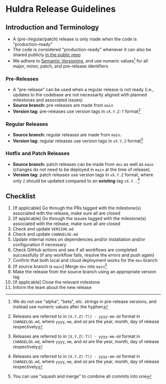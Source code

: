 # Huldra Release Guidelines

## Introduction and Terminology

- A (pre-/regular/patch) release is only made when the code is “production-ready”
- The code is considered "production-ready" whenever it can also be shared publicly [in the public repo](https://github.com/simula/huldra)
- We adhere to [Semantic Versioning](https://semver.org/spec/v2.0.0.html), and use numeric values[^1] for all major, minor, patch, and pre-release identifiers

[^1]: We do not use "alpha", "beta", etc. strings in pre-release versions, and instead use numeric values after the hyphen

### Pre-Releases

- A "pre-release" can be used when a regular release is not ready (i.e., updates to the codebase are not necessarily aligned with planned milestones and associated issues)
- **Source branch:** pre-releases are made from `main`
- **Version tag:** pre-releases use version tags in `vX.Y.Z-T` format[^2]

[^2]: Releases are referred to in `[X.Y.Z(-T)] - yyyy-mm-dd` format in `CHANGELOG.md`, where `yyyy`, `mm`, and `dd` are the year, month, day of release respectively

### Regular Releases

- **Source branch:** regular releases are made from `main`.
- **Version tag:** regular releases use version tags in `vX.Y.Z` format[^2]

### Hotfix and Patch Releases

- **Source branch:** patch releases can be made from `dev` as well as `main` (changes do not need to be deployed in `main` at the time of release).
- **Version tag:** patch releases use version tags in `vX.Y.Z` format, where only `Z` should be updated compared to an **existing** tag `vX.Y.-`[^2]

## Checklist

1. [If applicable] Go through the PRs tagged with the milestone(s) associated with the release, make sure all are closed
2. [If applicable] Go through the issues tagged with the milestone(s) associated with the release, make sure all are closed
3. Check and update `VERSION.md`
4. Check and update `CHANGELOG.md`
5. Update internal notes on dependencies and/or installation and/or configuration if necessary
6. Check GitHub actions and see if all workflows are completed successfully (if any workflow fails, resolve the errors and push again)
7. Confirm that both local and cloud deployment works for the `dev` branch
8. [If source branch is `main`] Merge `dev` into `main`[^3]
9. Make the release from the source branch using an appropriate version tag
10. [If applicable] Close the relevant milestone
11. Inform the team about the new release

[^3]: You can use "squash and merge" to combine all commits into one

<!---- [If necessary] make further changes in `main`-->
<!---If necessary, leave out features-->
